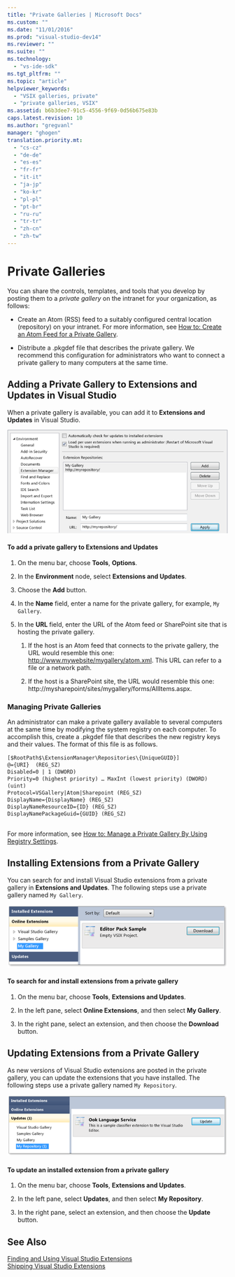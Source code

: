 ```yaml
---
title: "Private Galleries | Microsoft Docs"
ms.custom: ""
ms.date: "11/01/2016"
ms.prod: "visual-studio-dev14"
ms.reviewer: ""
ms.suite: ""
ms.technology: 
  - "vs-ide-sdk"
ms.tgt_pltfrm: ""
ms.topic: "article"
helpviewer_keywords: 
  - "VSIX galleries, private"
  - "private galleries, VSIX"
ms.assetid: b6b3dee7-91c5-4556-9f69-0d56b675e83b
caps.latest.revision: 10
ms.author: "gregvanl"
manager: "ghogen"
translation.priority.mt: 
  - "cs-cz"
  - "de-de"
  - "es-es"
  - "fr-fr"
  - "it-it"
  - "ja-jp"
  - "ko-kr"
  - "pl-pl"
  - "pt-br"
  - "ru-ru"
  - "tr-tr"
  - "zh-cn"
  - "zh-tw"
---
```

# Private Galleries
You can share the controls, templates, and tools that you develop by posting them to a *private gallery* on the intranet for your organization, as follows:  
  
-   Create an Atom (RSS) feed to a suitably configured central location (repository) on your intranet. For more information, see [How to: Create an Atom Feed for a Private Gallery](../extensibility/how-to-create-an-atom-feed-for-a-private-gallery.md).  
  
-   Distribute a .pkgdef file that describes the private gallery. We recommend this configuration for administrators who want to connect a private gallery to many computers at the same time.  
  
## Adding a Private Gallery to Extensions and Updates in Visual Studio  
 When a private gallery is available, you can add it to **Extensions and Updates** in Visual Studio.  
  
 ![Extension Manager Add Dialog](../extensibility/media/em_adddialog.png "EM_AddDialog")  
  
#### To add a private gallery to Extensions and Updates  
  
1.  On the menu bar, choose **Tools**, **Options**.  
  
2.  In the **Environment** node, select **Extensions and Updates**.  
  
3.  Choose the **Add** button.  
  
4.  In the **Name** field, enter a name for the private gallery, for example, `My Gallery`.  
  
5.  In the **URL** field, enter the URL of the Atom feed or SharePoint site that is hosting the private gallery.  
  
    1.  If the host is an Atom feed that connects to the private gallery, the URL would resemble this one: http://www.mywebsite/mygallery/atom.xml.  This URL can refer to a file or a network path.  
  
    2.  If the host is a SharePoint site, the URL would resemble this one: http://mysharepoint/sites/mygallery/forms/AllItems.aspx.  
  
### Managing Private Galleries  
 An administrator can make a private gallery available to several computers at the same time by modifying the system registry on each computer. To accomplish this, create a .pkgdef file that describes the new registry keys and their values.  The format of this file is as follows.  
  
```  
[$RootPath$\ExtensionManager\Repositories\{UniqueGUID}]  
@={URI}  (REG_SZ)  
Disabled=0 | 1 (DWORD)  
Priority=0 (highest priority) … MaxInt (lowest priority) (DWORD) (uint)  
Protocol=VSGallery|Atom|Sharepoint (REG_SZ)  
DisplayName={DisplayName} (REG_SZ)  
DisplayNameResourceID={ID} (REG_SZ)  
DisplayNamePackageGuid={GUID} (REG_SZ)  
  
```  
  
 For more information, see [How to: Manage a Private Gallery By Using Registry Settings](../extensibility/how-to-manage-a-private-gallery-by-using-registry-settings.md).  
  
## Installing Extensions from a Private Gallery  
 You can search for and install Visual Studio extensions from a private gallery in **Extensions and Updates**. The following steps use a private gallery named `My Gallery`.  
  
 ![Extension Manager Installing Private Gallery](../extensibility/media/em_.png "EM_")  
  
#### To search for and install extensions from a private gallery  
  
1.  On the menu bar, choose **Tools**, **Extensions and Updates**.  
  
2.  In the left pane, select **Online Extensions**, and then select **My Gallery**.  
  
3.  In the right pane, select an extension, and then choose the **Download** button.  
  
## Updating Extensions from a Private Gallery  
 As new versions of Visual Studio extensions are posted in the private gallery, you can update the extensions that you have installed. The following steps use a private gallery named `My Repository`.  
  
 ![Extension Manager Private Gallery Update](../extensibility/media/em_update.png "EM_Update")  
  
#### To update an installed extension from a private gallery  
  
1.  On the menu bar, choose **Tools**, **Extensions and Updates**.  
  
2.  In the left pane, select **Updates**, and then select **My Repository**.  
  
3.  In the right pane, select an extension, and then choose the **Update** button.  
  
## See Also  
 [Finding and Using Visual Studio Extensions](../ide/finding-and-using-visual-studio-extensions.md)   
 [Shipping Visual Studio Extensions](../extensibility/shipping-visual-studio-extensions.md)